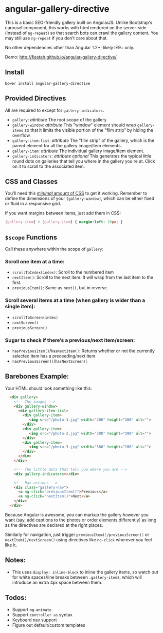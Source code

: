 # angular-gallery-directive

This is a basic SEO-friendly gallery built on AngularJS. Unlike Bootstrap's carousel component, this works with html rendered on the server-side (instead of `ng-repeat`) so that search bots can crawl the gallery content. You may still use `ng-repeat` if you don't care about that.

No other dependencies other than Angular 1.2+; likely IE9+ only.

Demo: http://fiestah.github.io/angular-gallery-directive/


## Install

```
bower install angular-gallery-directive
```


## Provided Directives
All are required to except for `gallery-indicators`.

- `gallery`: _attribute_ The root scope of the gallery.
- `gallery-window`: _attribute_ This "window" element should wrap `gallery-items` so that it limits the visible portion of the "film strip" by hiding the overflow.
- `gallery-item-list`: _attribute_ The "film strip" of the gallery, which is the parent element for all the gallery image/item elements.
- `gallery-item`: _attribute_ The individual gallery image/item element.
- `gallery-indicators`: _attribute_ _optional_ This generates the typical little round dots on galleries that tell you where in the gallery you're at. Click on it to scroll to the associated item.


## CSS and Classes
You'll need this [_minimal_ amount of CSS](src/angular-gallery-directive.css) to get it working. Remember to define the dimensions of your `[gallery-window]`, which can be either fixed or fluid in a responsive grid.

If you want margins between items, just add them in CSS:

``` css
[gallery-item] + [gallery-item] { margin-left: 20px; }
```


## `$scope` Functions

Call these anywhere within the scope of `gallery`:

### Scroll one item at a time:

- `scrollToIndex(index)`: Scroll to the numbered item
- `nextItem()`: Scroll to the next item. It will wrap from the last item to the first.
- `previousItem()`: Same as `next()`, but in reverse.

### Scroll several items at a time (when gallery is wider than a single item):

- `scrollToScreen(index)`
- `nextScreen()`
- `previousScreen()`

### Sugar to check if there’s a previous/next item/screen:

- `hasPreviousItem()`/`hasNextItem()`: Returns whether or not the currently selected item has a preceeding/next item
- `hasPreviousScreen()`/`hasNextScreen()`


## Barebones Example:

Your HTML should look something like this:

``` html
  <div gallery>
    <!-- The images -->
    <div gallery-window>
      <div gallery-item-list>
        <div gallery-item>
           <img src="/photo-1.jpg" width="300" height="200" alt="">
        </div>
        <div gallery-item>
           <img src="/photo-2.jpg" width="300" height="200" alt="">
        </div>
        <div gallery-item>
           <img src="/photo-3.jpg" width="300" height="200" alt="">
        </div>
      </div>
    </div>

    <!-- The little dots that tell you where you are -->
    <div gallery-indicators></div>

    <!-- Nav actions -->
    <div class="gallery-nav">
      <a ng-click="previousItem()">Previous</a>
      <a ng-click="nextItem()">Next</a>
    </div>
  </div>
```

Because Angular is awesome, you can markup the gallery however you want (say, add captions to the photos or order elements differently) as long as the directives are declared at the right places.

Similarly for navigation, just trigger `previousItem()/previousScreen()` or `nextItem()/nextScreen()` using directives like `ng-click` wherever you feel like it.


## Notes:
- This uses `display: inline-block` to inline the gallery items, so watch out for white spaces/line breaks between `.gallery-item`s, which will introduce an extra 4px space between them.


## Todos:

- Support `ng-animate`
- Support `controller as` syntax
- Keyboard nav support
- Figure out default/custom templates
